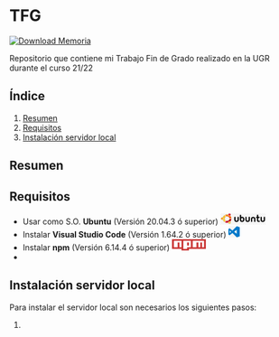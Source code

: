 # TFG

[![Download Memoria](https://img.shields.io/badge/Download-PDF-brightgreen.svg)](https://github.com/Mario-Carmona/TFG/raw/main/Memoria/proyecto.pdf)

Repositorio que contiene mi Trabajo Fin de Grado realizado en la UGR durante el curso 21/22

## Índice

1. [Resumen](#resumen)
1. [Requisitos](#requisitos)
1. [Instalación servidor local](#instalación-servidor-local)

## Resumen



## Requisitos

- Usar como S.O. **Ubuntu** (Versión 20.04.3 ó superior) [<img src="./image_readme/logo_ubuntu.jpg" alt="Logo ubuntu" width="80" height="20"/>](https://ubuntu.com/download/desktop)
- Instalar **Visual Studio Code** (Versión 1.64.2 ó superior) [<img src="./image_readme/logo_vscode.jpg" alt="Logo vscode" width="20" height="20"/>](https://code.visualstudio.com/download)
- Instalar **npm** (Versión 6.14.4 ó superior) [<img src="./image_readme/logo_npm.png" alt="Logo npm" width="60" height="20"/>](https://www.npmjs.com/)
- 


## Instalación servidor local

Para instalar el servidor local son necesarios los siguientes pasos:

1. 
